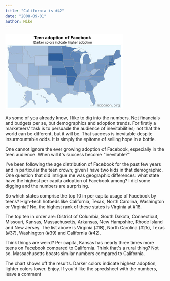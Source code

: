```yaml
---
title: "California is #42"
date: "2008-09-01"
author: Mike
---
```


[![](images/mapus_teens1.jpg "mapus_teens")](http://mccamon.org/wp-content/uploads/2008/08/mapus_teens1.jpg)

As some of you already know, I like to dig into the numbers. Not financials and budgets per se, but demographics and adoption trends. For firstly a marketeers' task is to persuade the audience of inevitabilities; not that the world can be different, but it will be. That success is inevitable despite insurmountable odds. It is simply the epitome of selling hope in a bottle.

One cannot ignore the ever growing adoption of Facebook, especially in the teen audience. When will it's success become "inevitable?"

I've been following the age distribution of Facebook for the past few years and in particular the teen crown; given I have two kids in that demographic. One question that did intrigue me was geographic differences: what state have the highest per capita adoption of Facebook among? I did some digging and the numbers are surprising.

So which states comprise the top 10 in per capita usage of Facebook by teens? High-tech hotbeds like California, Texas, North Carolina, Washington or Virginia? No, the highest rank of these states is Virginia at #18.

The top ten in order are: District of Columbia, South Dakota, Connecticut, Missouri, Kansas, Massachusetts, Arkansas, New Hampshire, Rhode Island and New Jersey. The list above is Virginia (#18), North Carolina (#25), Texas (#37), Washington (#39) and California (#42).

Think things are weird? Per capita, Kansas has nearly three times more teens on Facebook compared to California. Think that's a rural thing? Not so. Massachusetts boasts similar numbers compared to California.

The chart shows off the results. Darker colors indicate highest adoption, lighter colors lower. Enjoy. If you'd like the spredsheet with the numbers, leave a comment
